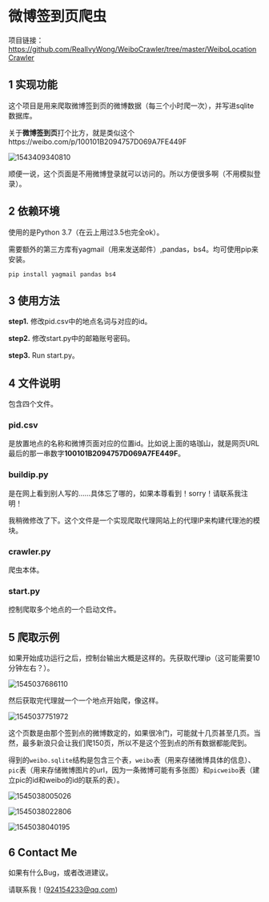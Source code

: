 # 微博签到页爬虫

项目链接：https://github.com/RealIvyWong/WeiboCrawler/tree/master/WeiboLocationCrawler

## 1 实现功能

这个项目是用来爬取微博签到页的微博数据（每三个小时爬一次），并写进sqlite数据库。

关于**微博签到页**打个比方，就是类似这个https://weibo.com/p/100101B2094757D069A7FE449F

![1543409340810](https://github.com/RealIvyWong/ImageHosting/raw/master/assets/1543409340810.png)

顺便一说，这个页面是不用微博登录就可以访问的。所以方便很多啊（不用模拟登录）。

## 2 依赖环境

使用的是Python 3.7（在云上用过3.5也完全ok）。

需要额外的第三方库有yagmail（用来发送邮件）,pandas，bs4。均可使用pip来安装。

```
pip install yagmail pandas bs4
```

## 3 使用方法

**step1.** 修改pid.csv中的地点名词与对应的id。

**step2.** 修改start.py中的邮箱账号密码。

**step3.** Run start.py。

## 4 文件说明

包含四个文件。

### pid.csv

是放置地点的名称和微博页面对应的位置id。比如说上面的珞珈山，就是网页URL最后的那一串数字**100101B2094757D069A7FE449F**。

### buildip.py

是在网上看到别人写的……具体忘了哪的，如果本尊看到！sorry！请联系我注明！

我稍微修改了下。这个文件是一个实现爬取代理网站上的代理IP来构建代理池的模块。

### crawler.py

爬虫本体。

### start.py

控制爬取多个地点的一个启动文件。

## 5 爬取示例

如果开始成功运行之后，控制台输出大概是这样的。先获取代理ip（这可能需要10分钟左右？）。

![1545037686110](https://github.com/RealIvyWong/ImageHosting/raw/master/assets/1545037686110.png)

然后获取完代理就一个一个地点开始爬，像这样。

![1545037751972](https://github.com/RealIvyWong/ImageHosting/raw/master/assets/1545037751972.png)

这个页数是由那个签到点的微博数定的，如果很冷门，可能就十几页甚至几页。当然，最多新浪只会让我们爬150页，所以不是这个签到点的所有数据都能爬到。

得到的`weibo.sqlite`结构是包含三个表，`weibo`表（用来存储微博具体的信息）、`pic`表（用来存储微博图片的url，因为一条微博可能有多张图）和`picweibo`表（建立pic的id和weibo的id的联系的表）。

![1545038005026](https://github.com/RealIvyWong/ImageHosting/raw/master/assets/1545038005026.png)

![1545038022806](https://github.com/RealIvyWong/ImageHosting/raw/master/assets/1545038022806.png)

![1545038040195](https://github.com/RealIvyWong/ImageHosting/raw/master/assets/1545038040195.png)

## 6 Contact Me

如果有什么Bug，或者改进建议。

请联系我！(924154233@qq.com) 